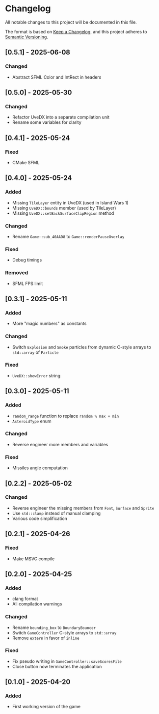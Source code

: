 # Changelog

All notable changes to this project will be documented in this file.

The format is based on [Keep a Changelog](https://keepachangelog.com/en/1.1.0/),
and this project adheres to [Semantic Versioning](https://semver.org/spec/v2.0.0.html).

## [0.5.1] - 2025-06-08

### Changed

-   Abstract SFML Color and IntRect in headers

## [0.5.0] - 2025-05-30

### Changed

-   Refactor UveDX into a separate compilation unit
-   Rename some variables for clarity

## [0.4.1] - 2025-05-24

### Fixed

-   CMake SFML

## [0.4.0] - 2025-05-24

### Added

-   Missing `TileLayer` entity in UveDX (used in Island Wars 1)
-   Missing `UveDX::bounds` member (used by TileLayer)
-   Missing `UveDX::setBackSurfaceClipRegion` method

### Changed

-   Rename `Game::sub_40AAD8` to `Game::renderPauseOverlay`

### Fixed

-   Debug timings

### Removed

-   SFML FPS limit

## [0.3.1] - 2025-05-11

### Added

-   More "magic numbers" as constants

### Changed

-   Switch `Explosion` and `Smoke` particles from dynamic C-style arrays to `std::array` of `Particle`

### Fixed

-   `UveDX::showError` string

## [0.3.0] - 2025-05-11

### Added

-   `random_range` function to replace `random % max + min`
-   `AsteroidType` enum

### Changed

-   Reverse engineer more members and variables

### Fixed

-   Missiles angle computation

## [0.2.2] - 2025-05-02

### Changed

-   Reverse engineer the missing members from `Font`, `Surface` and `Sprite`
-   Use `std::clamp` instead of manual clamping
-   Various code simplification

## [0.2.1] - 2025-04-26

### Fixed

-   Make MSVC compile

## [0.2.0] - 2025-04-25

### Added

-   clang format
-   All compilation warnings

### Changed

-   Rename `bounding_box` to `BoundaryBouncer`
-   Switch `GameController` C-style arrays to `std::array`
-   Remove `extern` in favor of `inline`

### Fixed

-   Fix pseudo writing in `GameController::saveScoresFile`
-   Close button now terminates the application

## [0.1.0] - 2025-04-20

### Added

-   First working version of the game
